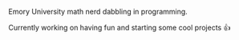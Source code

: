 Emory University math nerd dabbling in programming.

Currently working on having fun and starting some cool projects 👍

<!---
AlixMorales/AlixMorales is a ✨ special ✨ repository because its `README.md` (this file) appears on your GitHub profile.
You can click the Preview link to take a look at your changes.
--->
